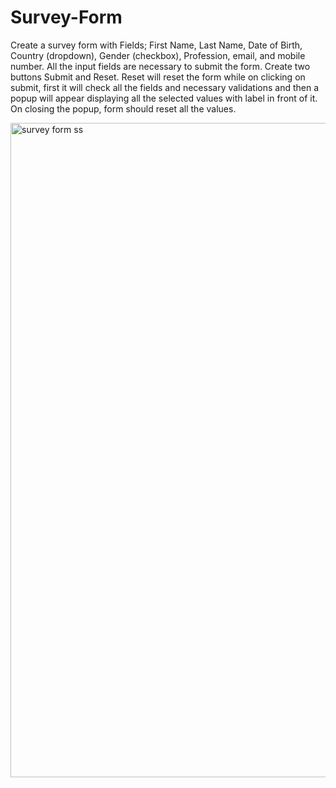 # Survey-Form

Create a survey form with Fields; First Name, Last Name, Date of Birth, Country (dropdown), Gender (checkbox), Profession, email, and mobile number. All the input fields are necessary to submit the form. Create two buttons Submit and Reset. Reset will reset the form while on clicking on submit, first it will check all the fields and necessary validations and then a popup will appear displaying all the selected values with label in front of it. On closing the popup, form should reset all the values.

<img width="1047" alt="survey form ss" src="https://github.com/Abhishek8056/Survey-Form/assets/69837173/4058b43c-5893-4b35-8595-96248755ef44">
